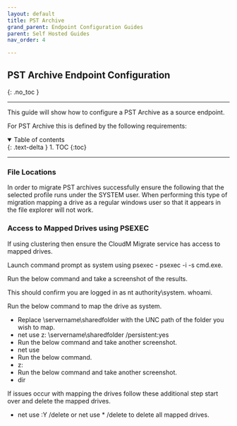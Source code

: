 ```yaml
---
layout: default
title: PST Archive
grand_parent: Endpoint Configuration Guides
parent: Self Hosted Guides
nav_order: 4

---
```


## PST Archive Endpoint Configuration
{: .no_toc }

---

This guide will show how to configure a PST Archive as a source endpoint. 

For PST Archive this is defined by the following requirements:

<a name="top"></a>
<details open markdown="block">
  <summary>
    Table of contents
  </summary>
  {: .text-delta }
1. TOC
{:toc}
</details>

---



### File Locations 

 In order to migrate PST archives successfully ensure the following that the selected profile runs under the SYSTEM user. When performing this type of migration mapping a drive as a regular windows user so that it appears in the file explorer will not work.

### Access to Mapped Drives using PSEXEC 

If using clustering then ensure the CloudM Migrate service has access to mapped drives.

Launch command prompt as system using psexec - psexec -i -s cmd.exe.

Run the below command and take a screenshot of the results. 

This should confirm you are logged in as nt authority\system.
whoami. 

Run the below command to map the drive as system. 

- Replace \\servername\sharedfolder with the UNC path of the folder you wish to map.
- net use z: \\servername\sharedfolder /persistent:yes
- Run the below command and take another screenshot.
- net use
- Run the below command.
- z:
- Run the below command and take another screenshot.
- dir

If issues occur with mapping the drives follow these additional step start over and delete the mapped drives.
- net use :Y /delete or net use * /delete to delete all mapped drives.


